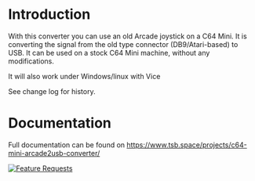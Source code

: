 Introduction
============
With this converter you can use an old Arcade joystick on a C64 Mini.
It is converting the signal from the old type connector (DB9/Atari-based) to USB.
It can be used on a stock C64 Mini machine, without any modifications.

It will also work under Windows/linux with Vice

See change log for history.


Documentation
=============
Full documentation can be found on https://www.tsb.space/projects/c64-mini-arcade2usb-converter/

[![Feature Requests](https://feathub.com/berrydejager/TryOut?format=svg)](https://feathub.com/berrydejager/TryOut)
